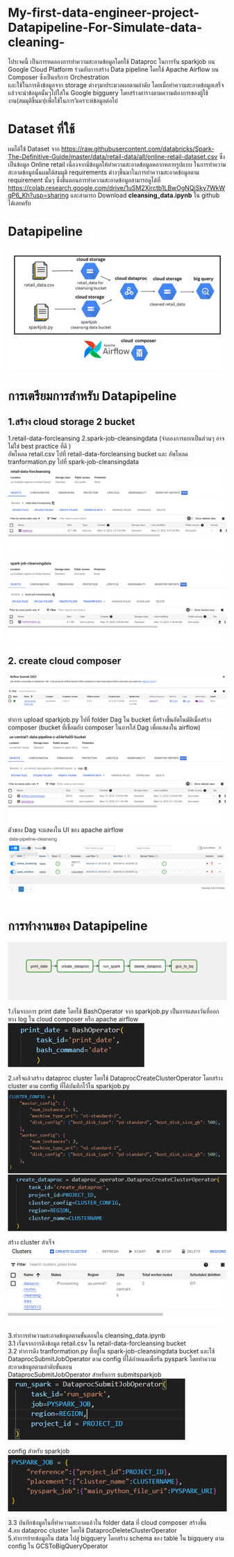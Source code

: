 # My-first-data-engineer-project-Datapipeline-For-Simulate-data-cleaning-
โปรเจคนี้ เป็นการทดลองการทำความสะอาดข้อมูลโดยใช้ Dataproc ในการรัน sparkjob บน Google Cloud Platform ร่วมกับการสร้าง Data pipeline โดยใช้ Apache Airflow บน Composer ซึ่งเป็นบริการ Orchestration  
และใช้ในการดึงข้อมูลจาก storage ต่างๆมาประมวลผลตามลำดับ โดยเมื่อทำความสะอาดข้อมูลเสร็จแล้วจะนำข้อมูลนั้นๆไปใส่ใน Google bigguery โดยสร้างตารางตามความต้องการของผู้ใช้งาน(สมมุติขึ้นมา)เพื่อใช้ในการวิเคราะห์ข้อมูลต่อไป
# Dataset ที่ใช้
ผมได้ใช้ Dataset จาก 
https://raw.githubusercontent.com/databricks/Spark-The-Definitive-Guide/master/data/retail-data/all/online-retail-dataset.csv 
ซึ่งเป็นข้อมูล Online retail เนื่องจากมีข้อมูลให้ทำความสะอาดข้อมูลหลากหลายรูปแบบ ในการทำความสะอาดข้อมูลนั้นผมได้สมมุติ requirements ต่างๆขึ้นมาในการทำความสะอาดข้อมูลตาม requirement นั้นๆ
ซึ่งขึ้นตอนการทำความสะอาดข้อมูลสามารถดูได้ที่ https://colab.research.google.com/drive/1uSM2Xirctb1LBwOgNQiSky7WkWqP6_Kh?usp=sharing และสามารถ Download **cleansing_data.ipynb** ใน github ได้เลยครับ 
# Datapipeline
<img src = 'images/retail data (1).jpg'>

# การเตรียมการสำหรับ Datapipeline 
## 1.สร้าง cloud storage 2 bucket 
1.retail-data-forcleansing 2.spark-job-cleansingdata (จำลองการแยกเป็นส่วนๆ อาจไม่ใช่ best practice ที่ดี ) \
อัพโหลด retail.csv ไปที่ retail-data-forcleansing bucket และ อัพโหลด tranformation.py ไปที่ spark-job-cleansingdata \
<img src = 'images/Capture9.PNG'>
<img src = 'images/Capture10.PNG'>

## 2. create cloud composer
<img src = 'images/Capture2.PNG'>
ทำการ upload sparkjob.py ไปที่ folder Dag ใน bucket ที่สร้างขึ้นอัตโนมัติเมื่อสร้าง composer (bucket ที่เชื่อมกับ composer ในการใส่ Dag เพื่อแสดงใน airflow) 
<img src = 'images/Capture11.PNG'>
ตัวของ Dag จะแสดงใน UI ของ apache airflow 
<img src = 'images/Capture6.PNG'>

# การทำงานของ Datapipeline 
<img src = 'images/Capture5.PNG'>

1.เริ่มจากการ print date โดยใช้ BashOperator จาก sparkjob.py เป็นการแสดงวันที่ออกทาง log ใน cloud composer หรือ apache airflow \
<img src = 'images/Capture14.PNG'>

2.เสร็จแล้วสร้าง dataproc cluster โดยใช้ DataprocCreateClusterOperator โดยสร้าง cluster ตาม config ที่ได้บันทึกไว้ใน sparkjob.py \
<img src = 'images/Capture16.PNG'>
<img src = 'images/Capture15.PNG'>

สร้าง cluster สำเร็จ
<img src = 'images/Capture12.PNG'>


3.ทำการทำความสะอาดข้อมูลตามขั้นตอนใน cleansing_data.ipynb \
3.1 เริ่มจากการดึงข้อมูล retail.csv ใน retail-data-forcleansing bucket \
3.2 ทำการดึง tranformation.py ที่อยู่ใน spark-job-cleansingdata bucket และใช้ DataprocSubmitJobOperator ตาม config ที่ได้กำหนดเพื่อรัน pyspark โดยทำความสะอาดข้อมูลตามลำดับขั้นตอน \
DataprocSubmitJobOperator สำหรับการ submitsparkjob \
<img src = 'images/Capture17.PNG'>

config สำหรับ sparkjob \
<img src = 'images/Capture18.PNG'>

3.3 บันทึกข้อมูลในที่ทำความสะอาดแล้วใน folder data ที่ cloud composer สร้างขึ้น \
4.ลบ dataproc cluster โดยใช้ DataprocDeleteClusterOperator \
5.ทำการย้ายข้อมูลใน data ไปสู่ bigquery โดยสร้าง schema ของ table ใน bigquery ตาม config ใน GCSToBigQueryOperator 



